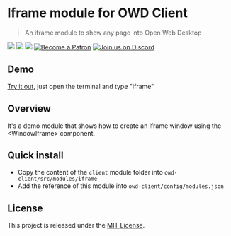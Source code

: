 # Iframe module for OWD Client
> An iframe module to show any page into Open Web Desktop

<p>
    <a href="https://github.com/owdproject/owd-client/blob/master/LICENSE"><img src="https://img.shields.io/badge/license-MIT-green.svg" /></a>
    <a href="https://github.com/owdproject/owd-client"><img src="https://img.shields.io/badge/owd-client-3A9CB6" /></a>
    <a href="https://github.com/topics/owd-modules"><img src="https://img.shields.io/badge/owd-modules-888" /></a>
    <a href="https://hacklover.net/patreon"><img src="https://img.shields.io/badge/become-a%20patron-orange" alt="Become a Patron" /></a>
    <a href="https://hacklover.net/discord"><img src="https://img.shields.io/badge/chat-on%20discord-7289da.svg" alt="Join us on Discord" /></a>
</p>

## Demo
[Try it out](https://hacklover.net), just open the terminal and type "iframe"

## Overview
It's a demo module that shows how to create an iframe window using the \<WindowIframe> component.

## Quick install
- Copy the content of the `client` module folder into `owd-client/src/modules/iframe`
- Add the reference of this module into `owd-client/config/modules.json` 

## License
This project is released under the [MIT License](LICENSE).
